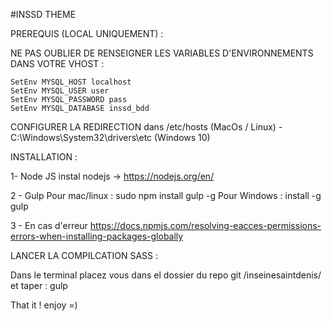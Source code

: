 #INSSD THEME

PREREQUIS (LOCAL UNIQUEMENT) :

NE PAS OUBLIER DE RENSEIGNER LES VARIABLES D'ENVIRONNEMENTS DANS VOTRE VHOST :

	SetEnv MYSQL_HOST localhost
    SetEnv MYSQL_USER user
    SetEnv MYSQL_PASSWORD pass
    SetEnv MYSQL_DATABASE inssd_bdd

CONFIGURER LA REDIRECTION dans /etc/hosts (MacOs / Linux) - C:\Windows\System32\drivers\etc (Windows 10)

INSTALLATION :

1- Node JS
instal nodejs -> https://nodejs.org/en/

2 - Gulp
Pour mac/linux : sudo npm install gulp -g
Pour Windows : install -g gulp

3 - En cas d'erreur
https://docs.npmjs.com/resolving-eacces-permissions-errors-when-installing-packages-globally


LANCER LA COMPILCATION SASS :

Dans le terminal placez vous dans el dossier du repo git /inseinesaintdenis/ et taper : gulp

That it ! enjoy =)

